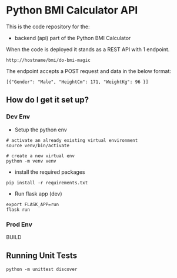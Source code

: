 # Python BMI Calculator API #
 
This is the code repository for the:
- backend (api) part of the Python BMI Calculator

When the code is deployed it stands as a REST API with 1 endpoint.
```
http://hostname/bmi/do-bmi-magic
```
The endpoint accepts a POST request and data in the below format:
```
[{"Gender": "Male", "HeightCm": 171, "WeightKg": 96 }]
```
 
## How do I get it set up? ###

### Dev Env
 
* Setup the python env
```
# activate an already existing virtual environment
source venv/bin/activate

# create a new virtual env
python -m venv venv
```
* install the required packages
```
pip install -r requirements.txt
```
* Run flask app (dev)
```
export FLASK_APP=run
flask run
```

### Prod Env

BUILD

## Running Unit Tests ###

```
python -m unittest discover
```
